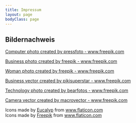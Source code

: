 ```yaml
---
title: Impressum
layout: page
bodyClass: page
---
```


## Bildernachweis


<a href="https://www.freepik.com/photos/computer">Computer photo created by pressfoto - www.freepik.com</a>

<a href='https://www.freepik.com/photos/business'>Business photo created by freepik - www.freepik.com</a>

<a href="https://www.freepik.com/photos/woman">Woman photo created by freepik - www.freepik.com</a>

<a href='https://www.freepik.com/vectors/business'>Business vector created by pikisuperstar - www.freepik.com</a>

<a href="https://www.freepik.com/photos/technology">Technology photo created by bearfotos - www.freepik.com</a>

<a href='https://www.freepik.com/vectors/camera'>Camera vector created by macrovector - www.freepik.com</a>

<div>Icons made by <a href="https://www.flaticon.com/authors/eucalyp" title="Eucalyp">Eucalyp</a> from <a href="https://www.flaticon.com/" title="Flaticon">www.flaticon.com</a></div>

<div>Icons made by <a href="https://www.freepik.com" title="Freepik">Freepik</a> from <a href="https://www.flaticon.com/" title="Flaticon">www.flaticon.com</a></div>

